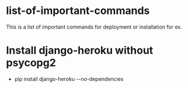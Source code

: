 # list-of-important-commands
This is a list of important commands for deployment or installation for ex.


# Install django-heroku without psycopg2
- pip install django-heroku --no-dependencies
